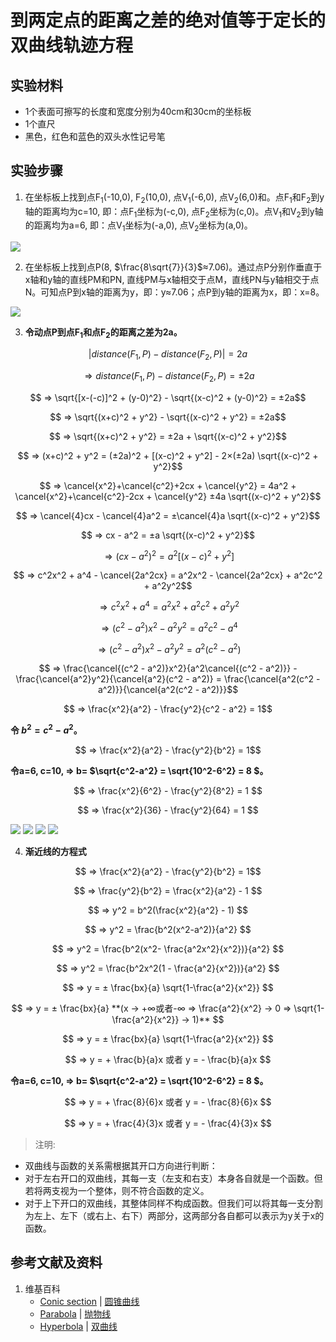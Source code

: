 # 到两定点的距离之差的绝对值等于定长的双曲线轨迹方程

## 实验材料

- 1个表面可擦写的长度和宽度分别为40cm和30cm的坐标板
- 1个直尺
- 黑色，红色和蓝色的双头水性记号笔

## 实验步骤

1. 在坐标板上找到点F<sub>1</sub>(-10,0), F<sub>2</sub>(10,0), 点V<sub>1</sub>(-6,0), 点V<sub>2</sub>(6,0)和。点F<sub>1</sub>和F<sub>2</sub>到y轴的距离均为c=10, 即：点F<sub>1</sub>坐标为(-c,0), 点F<sub>2</sub>坐标为(c,0)。点V<sub>1</sub>和V<sub>2</sub>到y轴的距离均为a=6, 即：点V<sub>1</sub>坐标为(-a,0), 点V<sub>2</sub>坐标为(a,0)。

![](/images/函数和极限/在2维坐标纸上感受n个点组成了任意形状的轮廓/到两定点的距离之差的绝对值等于定长的双曲线轨迹方程/1a1.jpg)

2. 在坐标板上找到点P(8, $\frac{8\sqrt{7}}{3}$≈7.06)。通过点P分别作垂直于x轴和y轴的直线PM和PN, 直线PM与x轴相交于点M，直线PN与y轴相交于点N。可知点P到x轴的距离为y，即：y≈7.06；点P到y轴的距离为x，即：x=8。

![](/images/函数和极限/在2维坐标纸上感受n个点组成了任意形状的轮廓/到两定点的距离之差的绝对值等于定长的双曲线轨迹方程/2a1.jpg)

3. **令动点P到点F<sub>1</sub>和点F<sub>2</sub>的距离之差为2a。**

$$ |distance(F_1,P) - distance(F_2,P)| = 2a $$

$$ ⇒ distance(F_1,P) - distance(F_2,P) = ±2a $$

$$ ⇒ \sqrt{[x-(-c)]^2 + (y-0)^2} - \sqrt{(x-c)^2 + (y-0)^2} = ±2a$$

$$ ⇒ \sqrt{(x+c)^2 + y^2} - \sqrt{(x-c)^2 + y^2} = ±2a$$

$$ ⇒ \sqrt{(x+c)^2 + y^2} = ±2a + \sqrt{(x-c)^2 + y^2}$$

$$ ⇒ (x+c)^2 + y^2 = (±2a)^2 + [(x-c)^2 + y^2] - 2×(±2a) \sqrt{(x-c)^2 + y^2}$$

$$ ⇒ \cancel{x^2}+\cancel{c^2}+2cx + \cancel{y^2} = 4a^2 + \cancel{x^2}+\cancel{c^2}-2cx + \cancel{y^2} ±4a \sqrt{(x-c)^2 + y^2}$$

$$ ⇒ \cancel{4}cx - \cancel{4}a^2 = ±\cancel{4}a \sqrt{(x-c)^2 + y^2}$$

$$ ⇒ cx - a^2 = ±a \sqrt{(x-c)^2 + y^2}$$

$$ ⇒ (cx - a^2)^2 = a^2[(x-c)^2 + y^2]$$

$$ ⇒ c^2x^2 + a^4 - \cancel{2a^2cx} = a^2x^2 - \cancel{2a^2cx} + a^2c^2 + a^2y^2$$

$$ ⇒ c^2x^2 + a^4 = a^2x^2 + a^2c^2 + a^2y^2$$

$$ ⇒ (c^2 - a^2)x^2 - a^2y^2 = a^2c^2 - a^4 $$

$$ ⇒ (c^2 - a^2)x^2 - a^2y^2 = a^2(c^2 - a^2) $$

$$ ⇒ \frac{\cancel{(c^2 - a^2)}x^2}{a^2\cancel{(c^2 - a^2)}} - \frac{\cancel{a^2}y^2}{\cancel{a^2}(c^2 - a^2)} = \frac{\cancel{a^2(c^2 - a^2)}}{\cancel{a^2(c^2 - a^2)}}$$

$$ ⇒ \frac{x^2}{a^2} - \frac{y^2}{c^2 - a^2} = 1$$

**令 $b^2=c^2-a^2$。**

$$ ⇒ \frac{x^2}{a^2} - \frac{y^2}{b^2} = 1$$

**令a=6, c=10, ⇒ b= $\sqrt{c^2-a^2} = \sqrt{10^2-6^2} = 8 $。**

$$ ⇒ \frac{x^2}{6^2} - \frac{y^2}{8^2} = 1 $$

$$ ⇒ \frac{x^2}{36} - \frac{y^2}{64} = 1 $$

![](/images/函数和极限/在2维坐标纸上感受n个点组成了任意形状的轮廓/到两定点的距离之差的绝对值等于定长的双曲线轨迹方程/3a1.jpg)
![](/images/函数和极限/在2维坐标纸上感受n个点组成了任意形状的轮廓/到两定点的距离之差的绝对值等于定长的双曲线轨迹方程/3a2.jpg)
![](/images/函数和极限/在2维坐标纸上感受n个点组成了任意形状的轮廓/到两定点的距离之差的绝对值等于定长的双曲线轨迹方程/3a3.jpg)
![](/images/函数和极限/在2维坐标纸上感受n个点组成了任意形状的轮廓/到两定点的距离之差的绝对值等于定长的双曲线轨迹方程/3a4.jpg)

4. **渐近线的方程式**

$$ ⇒ \frac{x^2}{a^2} - \frac{y^2}{b^2} = 1$$

$$ ⇒  \frac{y^2}{b^2} = \frac{x^2}{a^2} - 1 $$

$$ ⇒ y^2 = b^2(\frac{x^2}{a^2} - 1) $$

$$ ⇒ y^2 = \frac{b^2(x^2-a^2)}{a^2} $$

$$ ⇒ y^2 = \frac{b^2(x^2- \frac{a^2x^2}{x^2})}{a^2} $$

$$ ⇒ y^2 = \frac{b^2x^2(1 - \frac{a^2}{x^2})}{a^2} $$

$$ ⇒ y = ± \frac{bx}{a} \sqrt{1-\frac{a^2}{x^2}} $$

$$ ⇒ y = ± \frac{bx}{a} **(x → +∞或者-∞ ⇒ \frac{a^2}{x^2} → 0 ⇒ \sqrt{1-\frac{a^2}{x^2}} → 1)** $$

$$ ⇒ y = ± \frac{bx}{a} \sqrt{1-\frac{a^2}{x^2}} $$

$$ ⇒ y = + \frac{b}{a}x 或者 y = - \frac{b}{a}x $$

**令a=6, c=10, ⇒ b= $\sqrt{c^2-a^2} = \sqrt{10^2-6^2} = 8 $。**

$$ ⇒ y = + \frac{8}{6}x 或者 y = - \frac{8}{6}x $$

$$ ⇒ y = + \frac{4}{3}x 或者 y = - \frac{4}{3}x $$

> 注明:
>  
- 双曲线与函数的关系需根据其开口方向进行判断：
- 对于左右开口的双曲线，其每一支（左支和右支）本身各自就是一个函数。但若将两支视为一个整体，则不符合函数的定义。
- 对于上下开口的双曲线，其整体同样不构成函数。但我们可以将其每一支分割为左上、左下（或右上、右下）两部分，这两部分各自都可以表示为y关于x的函数。

## 参考文献及资料

1. 维基百科
	- [Conic section](https://en.wikipedia.org/wiki/Conic_section) | [圆锥曲线](https://zh.wikipedia.org/wiki/%E5%9C%86%E9%94%A5%E6%9B%B2%E7%BA%BF) 
	- [Parabola](https://en.wikipedia.org/wiki/Parabola) | [抛物线](https://zh.wikipedia.org/wiki/%E6%8A%9B%E7%89%A9%E7%BA%BF) 
	- [Hyperbola](https://en.wikipedia.org/wiki/Hyperbola) | [双曲线](https://zh.wikipedia.org/wiki/%E5%8F%8C%E6%9B%B2%E7%BA%BF) 

